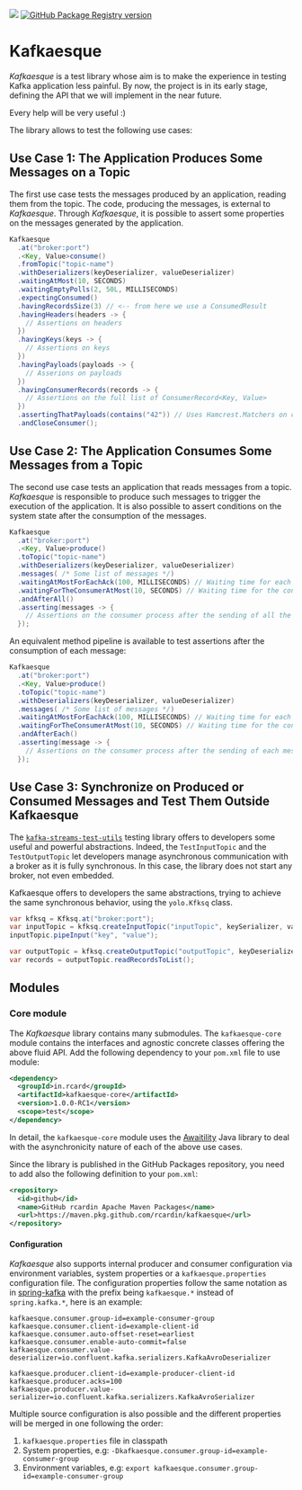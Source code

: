 ![](https://github.com/rcardin/kafkaesque/workflows/Kafkaesque/badge.svg)
[![GitHub Package Registry version](https://img.shields.io/github/v/release/rcardin/kafkaesque)]()

# Kafkaesque
_Kafkaesque_ is a test library whose aim is to make the experience in testing Kafka application less painful. By now, the project is in its early stage, defining the API that we will implement in the near future.

Every help will be very useful :)

The library allows to test the following use cases:

## Use Case 1: The Application Produces Some Messages on a Topic

The first use case tests the messages produced by an application, reading them from the topic. The code, producing the messages, is external to _Kafkaesque_. Through _Kafkaesque_, it is possible to assert some properties on the messages generated by the application.

```java
Kafkaesque
  .at("broker:port")
  .<Key, Value>consume()
  .fromTopic("topic-name")
  .withDeserializers(keyDeserializer, valueDeserializer)
  .waitingAtMost(10, SECONDS)
  .waitingEmptyPolls(2, 50L, MILLISECONDS)
  .expectingConsumed()
  .havingRecordsSize(3) // <-- from here we use a ConsumedResult
  .havingHeaders(headers -> {
    // Assertions on headers
  })
  .havingKeys(keys -> {
    // Assertions on keys
  })
  .havingPayloads(payloads -> {
    // Asserions on payloads
  })
  .havingConsumerRecords(records -> {
    // Assertions on the full list of ConsumerRecord<Key, Value>
  })
  .assertingThatPayloads(contains("42")) // Uses Hamcrest.Matchers on collections :)
  .andCloseConsumer();
```

## Use Case 2: The Application Consumes Some Messages from a Topic

The second use case tests an application that reads messages from a topic. _Kafkaesque_ is responsible to produce such messages to trigger the execution of the application. It is also possible to assert conditions on the system state after the consumption of the messages.

```java
Kafkaesque
  .at("broker:port")
  .<Key, Value>produce()
  .toTopic("topic-name")
  .withDeserializers(keyDeserializer, valueDeserializer)
  .messages( /* Some list of messages */)
  .waitingAtMostForEachAck(100, MILLISECONDS) // Waiting time for each ack from the broker
  .waitingForTheConsumerAtMost(10, SECONDS) // Waiting time for the consumer to read one / all the messages
  .andAfterAll()
  .asserting(messages -> {
    // Assertions on the consumer process after the sending of all the messages
  });
```

An equivalent method pipeline is available to test assertions after the consumption of each message:

```java
Kafkaesque
  .at("broker:port")
  .<Key, Value>produce()
  .toTopic("topic-name")
  .withDeserializers(keyDeserializer, valueDeserializer)
  .messages( /* Some list of messages */)
  .waitingAtMostForEachAck(100, MILLISECONDS) // Waiting time for each ack from the broker
  .waitingForTheConsumerAtMost(10, SECONDS) // Waiting time for the consumer to read one / all the messages
  .andAfterEach()
  .asserting(message -> {
    // Assertions on the consumer process after the sending of each message
  });
```

## Use Case 3: Synchronize on Produced or Consumed Messages and Test Them Outside Kafkaesque

The [`kafka-streams-test-utils`](https://kafka.apache.org/documentation/streams/developer-guide/testing.html) testing library offers to developers some useful and powerful abstractions. Indeed, the `TestInputTopic` and the `TestOutputTopic` let developers manage asynchronous communication with a broker as it is fully synchronous. In this case, the library does not start any broker, not even embedded.

Kafkaesque offers to developers the same abstractions, trying to achieve the same synchronous behavior, using the `yolo.Kfksq` class.

```java
var kfksq = Kfksq.at("broker:port");
var inputTopic = kfksq.createInputTopic("inputTopic", keySerializer, valueSerializer);
inputTopic.pipeInput("key", "value");

var outputTopic = kfksq.createOutputTopic("outputTopic", keyDeserializer, valueDeserializer);
var records = outputTopic.readRecordsToList();
```

## Modules

### Core module

The _Kafkaesque_ library contains many submodules. The `kafkaesque-core` module contains the interfaces and agnostic concrete classes offering the above fluid API. Add the following dependency to your `pom.xml` file to use module:

```xml
<dependency>
  <groupId>in.rcard</groupId>
  <artifactId>kafkaesque-core</artifactId>
  <version>1.0.0-RC1</version>
  <scope>test</scope>
</dependency>
```

In detail, the `kafkaesque-core` module uses the [Awaitility](http://www.awaitility.org/) Java library to deal with the asynchronicity nature of each of the above use cases.

Since the library is published in the GitHub Packages repository, you need to add also the following definition to your `pom.xml`:

```xml
<repository>
  <id>github</id>
  <name>GitHub rcardin Apache Maven Packages</name>
  <url>https://maven.pkg.github.com/rcardin/kafkaesque</url>
</repository>
```

#### Configuration

_Kafkaesque_ also supports internal producer and consumer configuration via environment variables, system properties or a `kafkaesque.properties` configuration file.
The configuration properties follow the same notation as in [spring-kafka]() with the prefix being `kafkaesque.*` instead of `spring.kafka.*`, here is an example:

```properties
kafkaesque.consumer.group-id=example-consumer-group
kafkaesque.consumer.client-id=example-client-id
kafkaesque.consumer.auto-offset-reset=earliest
kafkaesque.consumer.enable-auto-commit=false
kafkaesque.consumer.value-deserializer=io.confluent.kafka.serializers.KafkaAvroDeserializer

kafkaesque.producer.client-id=example-producer-client-id
kafkaesque.producer.acks=100
kafkaesque.producer.value-serializer=io.confluent.kafka.serializers.KafkaAvroSerializer
```

Multiple source configuration is also possible and the different properties will be merged in one following the order:

1. `kafkaesque.properties` file in classpath
2. System properties, e.g: `-Dkafkaesque.consumer.group-id=example-consumer-group`
3. Environment variables, e.g: `export kafkaesque.consumer.group-id=example-consumer-group`


